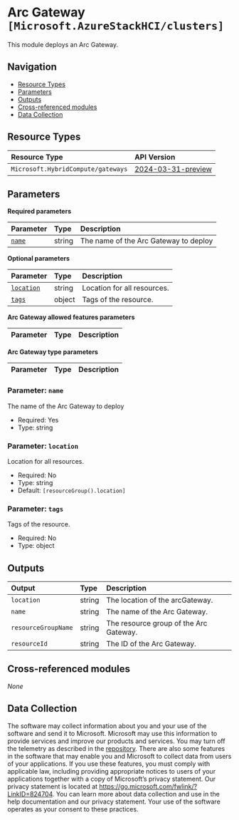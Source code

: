 # Arc Gateway `[Microsoft.AzureStackHCI/clusters]`

This module deploys an Arc Gateway.

## Navigation

- [Resource Types](#Resource-Types)
- [Parameters](#Parameters)
- [Outputs](#Outputs)
- [Cross-referenced modules](#Cross-referenced-modules)
- [Data Collection](#Data-Collection)

## Resource Types

| Resource Type | API Version |
| :-- | :-- |
| `Microsoft.HybridCompute/gateways` | [2024-03-31-preview](https://learn.microsoft.com/en-us/azure/templates) |

## Parameters

**Required parameters**

| Parameter | Type | Description |
| :-- | :-- | :-- |
| [`name`](#parameter-name) | string | The name of the Arc Gateway to deploy |

**Optional parameters**

| Parameter | Type | Description |
| :-- | :-- | :-- |
| [`location`](#parameter-location) | string | Location for all resources. |
| [`tags`](#parameter-tags) | object | Tags of the resource. |

**Arc Gateway allowed features parameters**

| Parameter | Type | Description |
| :-- | :-- | :-- |

**Arc Gateway type parameters**

| Parameter | Type | Description |
| :-- | :-- | :-- |

### Parameter: `name`

The name of the Arc Gateway to deploy

- Required: Yes
- Type: string

### Parameter: `location`

Location for all resources.

- Required: No
- Type: string
- Default: `[resourceGroup().location]`

### Parameter: `tags`

Tags of the resource.

- Required: No
- Type: object


## Outputs

| Output | Type | Description |
| :-- | :-- | :-- |
| `location` | string | The location of the arcGateway. |
| `name` | string | The name of the Arc Gateway. |
| `resourceGroupName` | string | The resource group of the Arc Gateway. |
| `resourceId` | string | The ID of the Arc Gateway. |

## Cross-referenced modules

_None_

## Data Collection

The software may collect information about you and your use of the software and send it to Microsoft. Microsoft may use this information to provide services and improve our products and services. You may turn off the telemetry as described in the [repository](https://aka.ms/avm/telemetry). There are also some features in the software that may enable you and Microsoft to collect data from users of your applications. If you use these features, you must comply with applicable law, including providing appropriate notices to users of your applications together with a copy of Microsoft’s privacy statement. Our privacy statement is located at <https://go.microsoft.com/fwlink/?LinkID=824704>. You can learn more about data collection and use in the help documentation and our privacy statement. Your use of the software operates as your consent to these practices.
